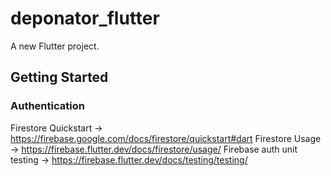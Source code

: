 # deponator_flutter

A new Flutter project.

## Getting Started
### Authentication
Firestore Quickstart        -> https://firebase.google.com/docs/firestore/quickstart#dart
Firestore Usage             -> https://firebase.flutter.dev/docs/firestore/usage/
Firebase auth unit testing  -> https://firebase.flutter.dev/docs/testing/testing/

